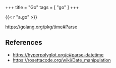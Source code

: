 +++
title = "Go"
tags = [ "go" ]
+++

{{< r "a.go" >}}

<https://golang.org/pkg/time#Parse>

## References

- <https://hyperpolyglot.org/c#parse-datetime>
- <https://rosettacode.org/wiki/Date_manipulation>
